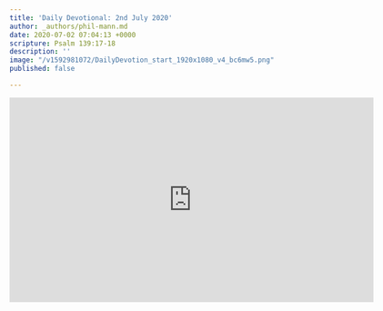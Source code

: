 ```yaml
---
title: 'Daily Devotional: 2nd July 2020'
author: _authors/phil-mann.md
date: 2020-07-02 07:04:13 +0000
scripture: Psalm 139:17-18
description: ''
image: "/v1592981072/DailyDevotion_start_1920x1080_v4_bc6mw5.png"
published: false

---
```

<iframe src="https://player.vimeo.com/video/434465080" width="640" height="360" frameborder="0" allow="autoplay; fullscreen" allowfullscreen></iframe>
